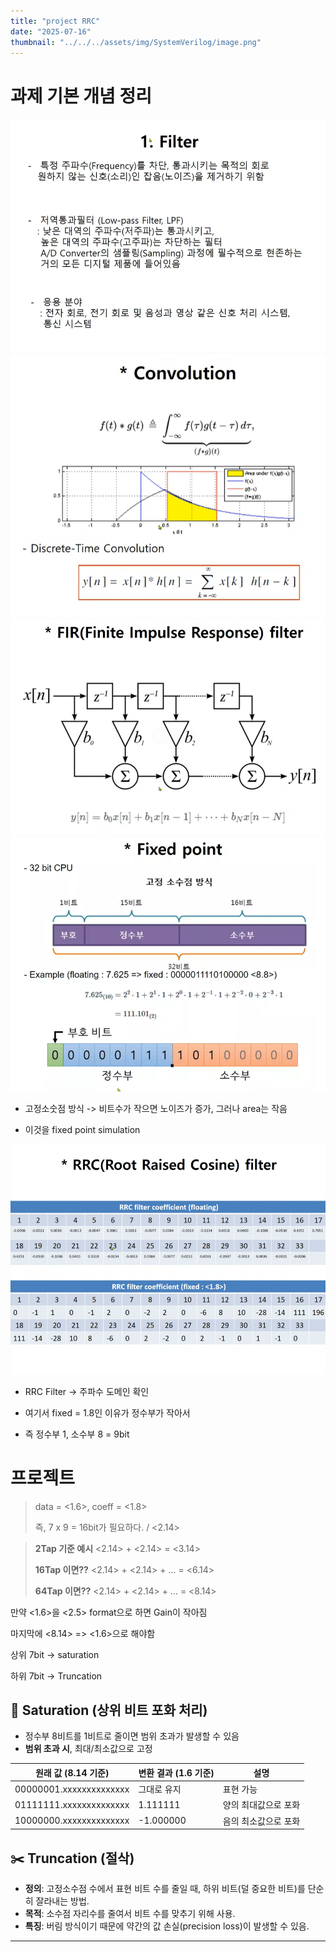 ```yaml
---
title: "project RRC" 
date: "2025-07-16"
thumbnail: "../../../assets/img/SystemVerilog/image.png"
---
```


# 과제 기본 개념 정리
![text](<../../../assets/img/SystemVerilog/rrc/스크린샷 2025-07-15 161918.png>) 
![text](<../../../assets/img/SystemVerilog/rrc/스크린샷 2025-07-15 162201.png>) 
![text](<../../../assets/img/SystemVerilog/rrc/스크린샷 2025-07-15 162632.png>) 
![text](<../../../assets/img/SystemVerilog/rrc/스크린샷 2025-07-15 163210.png>)
- 고정소숫점 방식 -> 비트수가 작으면 노이즈가 증가, 그러나 area는 작음
 
- 이것을 fixed point simulation

![alt text](<../../../assets/img/SystemVerilog/rrc/스크린샷 2025-07-15 163719.png>)
- RRC Filter -> 주파수 도메인 확인

- 여기서 fixed = 1.8인 이유가 정수부가 작아서

- 즉 정수부 1, 소수부 8 = 9bit

# 프로젝트 
> data = <1.6>, coeff = <1.8>
> 
> 즉, 7 x 9 = 16bit가 필요하다. / <2.14>

>**2Tap 기준 예시**
> <2.14> + <2.14> = <3.14> 
>
>**16Tap 이면??**
> <2.14> + <2.14> + ... = <6.14>
>
>**64Tap 이면??** 
> <2.14> + <2.14> + ... = <8.14>

만약 <1.6>을 <2.5> format으로 하면 Gain이 작아짐

마지막에 <8.14> => <1.6>으로 해야함

상위 7bit -> saturation

하위 7bit -> Truncation

## 🚫 Saturation (상위 비트 포화 처리)

- 정수부 8비트를 1비트로 줄이면 범위 초과가 발생할 수 있음
- **범위 초과 시**, 최대/최소값으로 고정

| 원래 값 (8.14 기준)         | 변환 결과 (1.6 기준)       | 설명                |
|-----------------------------|-----------------------------|---------------------|
| 00000001.xxxxxxxxxxxxxx     | 그대로 유지                | 표현 가능           |
| 01111111.xxxxxxxxxxxxxx     | 1.111111                    | 양의 최대값으로 포화 |
| 10000000.xxxxxxxxxxxxxx     | -1.000000                   | 음의 최소값으로 포화 |


## ✂️ Truncation (절삭)

- **정의**: 고정소수점 수에서 표현 비트 수를 줄일 때, 하위 비트(덜 중요한 비트)를 단순히 잘라내는 방법.
- **목적**: 소수점 자리수를 줄여서 비트 수를 맞추기 위해 사용.
- **특징**: 버림 방식이기 때문에 약간의 값 손실(precision loss)이 발생할 수 있음.

---
